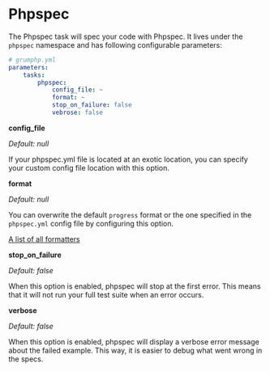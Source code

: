 # Phpspec

The Phpspec task will spec your code with Phpspec.
It lives under the `phpspec` namespace and has following configurable parameters:

```yaml
# grumphp.yml
parameters:
    tasks:
        phpspec:
            config_file: ~
            format: ~
            stop_on_failure: false
            vebrose: false
```

**config_file**

*Default: null*

If your phpspec.yml file is located at an exotic location, you can specify your custom config file location with this option.


**format**

*Default: null*

You can overwrite the default `progress` format or the one specified in the `phpspec.yml` config file by configuring this option.

[A list of all formatters](http://www.phpspec.net/en/stable/cookbook/configuration.html#formatter)


**stop_on_failure**

*Default: false*

When this option is enabled, phpspec will stop at the first error. This means that it will not run your full test suite when an error occurs.


**verbose**

*Default: false*

When this option is enabled, phpspec will display a verbose error message about the failed example. This way, it is easier to debug what went wrong in the specs.
